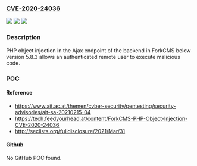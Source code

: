 ### [CVE-2020-24036](https://cve.mitre.org/cgi-bin/cvename.cgi?name=CVE-2020-24036)
![](https://img.shields.io/static/v1?label=Product&message=n%2Fa&color=blue)
![](https://img.shields.io/static/v1?label=Version&message=n%2Fa&color=blue)
![](https://img.shields.io/static/v1?label=Vulnerability&message=n%2Fa&color=brighgreen)

### Description

PHP object injection in the Ajax endpoint of the backend in ForkCMS below version 5.8.3 allows an authenticated remote user to execute malicious code.

### POC

#### Reference
- https://www.ait.ac.at/themen/cyber-security/pentesting/security-advisories/ait-sa-20210215-04
- https://tech.feedyourhead.at/content/ForkCMS-PHP-Object-Injection-CVE-2020-24036
- http://seclists.org/fulldisclosure/2021/Mar/31

#### Github
No GitHub POC found.

